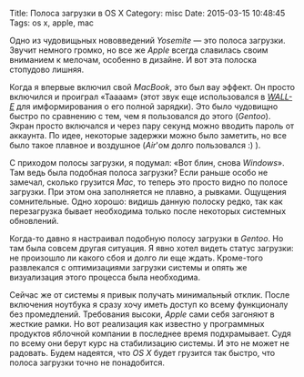 Title: Полоса загрузки в OS X
Category: misc
Date: 2015-03-15 10:48:45
Tags: os x, apple, mac

Одно  из чудовищьных  нововведений  *Yosemite* —  это  полоса загрузки.   Звучит
немного громко,  но все же *Apple*  всегда славилась своим вниманием  к мелочам,
особенно в дизайне. И вот эта полоска стопудово лишняя.

Когда я впервые включил свой *MacBook*,  это был вау эффект. Он просто включился
и  проиграл  «Таааам» (этот  звук  еще  использовался в  [*WALL-E*][wall-e]  для
имформирования о его полной зарядки).  Это  было чудовищно быстро по сравнению с
тем, чем я пользовался до этого (*Gentoo*).  Экран просто включался и через пару
секунд можно вводить пароль от аккаунта.  По идее, некоторые задержки можно было
заметить, но все  было такое плавное и воздушное (*Air*'ом  долго пользовался :)
).

С приходом  полосы загрузки, я подумал:  «Вот блин, снова *Windows*».   Там ведь
была подобная  полоса загрузки? Если  раньше особо не замечал,  сколько грузится
*Mac*, то теперь это просто видно  по полосе загрузки.  При этом она заполняется
не  плавно,  а рывками.   Ощущения  сомнительные.   Одно хорошо:  видишь  данную
полоску редко,  так как  перезагрузка бывает  необходима только  после некоторых
системных обновлений.

Когда-то давно  я настраивал подобную полосу  загрузки в *Gentoo*.  Но  там была
совсем другая  ситуация. Я явно  хотел видеть  статус загрузки: не  произошло ли
какого  сбоя и  долго  ли  еще ждать.   Кроме-того  развлекался с  оптимизациями
загрузки системы и опять же визуализация этого процесса была необходима.

Сейчас  же от  системы я  привык  получать минимальный  отклик. После  включения
ноутбука   я    сразу   хочу   иметь    доступ   ко   всему    функционалу   без
промедлений. Требования высоки,  *Apple* сами себя загоняют в  жесткие рамки. Но
вот  реализация  как  известно  у  программных  продуктов  яблочной  компании  в
последнее  время подхрамывает.   Судя по  всему они  берут курс  на стабилизацию
системы. И это не  может не радовать. Будем надеятся, что  *OS X* будет грузится
так быстро, что полоса загрузки точно не понадобится.

[wall-e]: http://en.wikipedia.org/wiki/WALL-E
